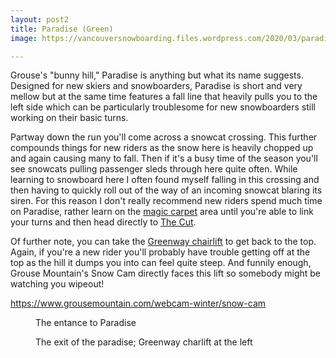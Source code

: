 ```yaml
---
layout: post2
title: Paradise (Green)
image: https://vancouversnowboarding.files.wordpress.com/2020/03/paradise.png

---
```

Grouse's "bunny hill," Paradise is anything but what its name suggests. Designed for new skiers and snowboarders, Paradise is short and very mellow but at the same time features a fall line that heavily pulls you to the left side which can be particularly troublesome for new snowboarders still working on their basic turns.

Partway down the run you'll come across a snowcat crossing. This further compounds things for new riders as the snow here is heavily chopped up and again causing many to fall. Then if it's a busy time of the season you'll see snowcats pulling passenger sleds through here quite often. While learning to snowboard here I often found myself falling in this crossing and then having to quickly roll out of the way of an incoming snowcat blaring its siren. For this reason I don't really recommend new riders spend much time on Paradise, rather learn on the [magic carpet](/grouse/magic-carpet/) area until you're able to link your turns and then head directly to [The Cut](/grouse/the-cut/).

Of further note, you can take the [Greenway chairlift](/grouse/greenway-chair/) to get back to the top. Again, if you're a new rider you'll probably have trouble getting off at the top as the hill it dumps you into can feel quite steep. And funnily enough, Grouse Mountain's Snow Cam directly faces this lift so somebody might be watching you wipeout!

https://www.grousemountain.com/webcam-winter/snow-cam

<figure class="wp-block-image"><img src="https://lh3.googleusercontent.com/SyauE3a8BOP4hB27ZColP80mfMgX_SI_eF5djuy_ZyetSLwh8TnS1gvFUbrQbPuSCM6kgk4OVA-otOABYFxKy5gfOtVqTTUa1KI8D5qrD1RFDYBx85JhoYVj8mZ94OqfpEKISmThV3KYqB7DVcJ1vrQsHtPHpO2Bdtv2hz-nvuSeU1VZpMHV7kINj7lRRGpUsveTHzA08ANDiAs8dCdE_39IDMhc8EdAxuIdAtSsBscF0yMtjC8_9fl5dBOHha_ybwbOjFevNLDc0yBDRReYJ_RH4t_Qws2GHu8wMhGJ2Objwwynil4WKPCfE71oGtB_6-CSxnwCodCD6RhqZzbgAvQ4d1C4gqmEaNAB3Y9pjA8jGXPIPeDE8R21ECVIsw9qVTeUvDlarrRZQnw6BwxKNRHXnuB8MfpXUUmgxANuSXhX-zEYYv3D3fcNoA1WzEiaxDAyqgTePU6q-u2WH57hOwgjYakR7nFShjsAvxaEqPokbHHhGxMZBv17HhMup7nKWEjMnR5lXDm-1a-MPYH-LE2L8XfI04fMK5GyrxZytON4huI-3vpZ0lhBpVRdmLTmofk_BrrD1UzUpmmQXH9HecZPcgZb7E__sqHhqfXDWBd-1n40vbkXkFTmROXAzkgmfRiz0b1s7IIGr4PkiNkcul5I3oasobRcN2Hm_B1MA0SKdjneEd5A0qwjGofzjc7aDjc-ntid3pooFFX4EDc0wmkYcQhRquZeu2EgEnXZresF36XA4W3aypg=w1824-h1368-no" alt="" /><figcaption>The entance to Paradise</figcaption></figure>

<figure class="wp-block-image"><img src="https://lh3.googleusercontent.com/ocM0Qrwg1AEYWrpHi-lwRU_UZYfDXaKZBS71wUoo22Af0jQVu7qLbEwkEl7HuIyMkhLhy2efiK1rRSpPka-CKt9AsOkLwWkTZxxw2mKZ8W732nGvnmJkw-V6C3NnFMgrs4Oe-cG75peCkZc_DFEREJEWeUs4r41NUvdqzUEcWiO6P3-oflPwcwmxicQxb64zT_Y0NEu2rE2QXyU0f2epdrzbP2V0ekae0Kh3XKSJYWqxRUqr-6YzoVu-FnVcE01de1oJXAlyv3dXd8Xn7EEy22fwQKEbuWd73aJ5gGQ0Iyrl5S98BIUBUPBFpUKfnLMRBbp14Ad3Libzxb_wPDlrwVwEQi25GsBe0eMReYGLhaFZlISwVIgOuZqPe-r403ZL2H7RBZk2ixB2jqwwAIADYZ1ZKn36tPN6M7VnbcJS8EC_UDkH6clCG942t6KduBZAit8_62pf1KSBIlavK4hc63R3EdOjv53nfs7kG5Q0VJyQVZQYhyEDPyDGL4INIX7zpcaY00O9k6fjJo2OCBJtw4iY-5S2E3Xvv59FZLxziacvlMpGasx9Bw5SKp1uqiYf6QQNhIakm7UYDMM9B-yVvBVBCbzAcbnN1DugT9m1xB-uqz_n4eXOPdY31KhsIcF0TO4JcT9gJW-oyjdpuPTYp3Joj55EoazSV9xJqTA71kXq5gHpCgFIrZ5s9bZ9x6Ly6dYWc1CFfkCsvk9UxZzdMbynJaYoNuWbeEeMXG2sH07x8jObBBZHLvE=w1824-h1368-no" alt="" /><figcaption>The exit of the paradise; Greenway charlift at the left</figcaption></figure>


